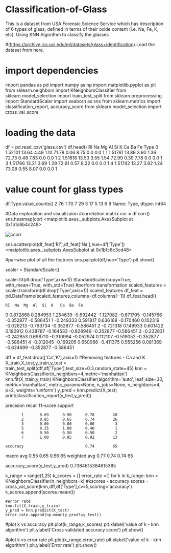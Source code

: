 # Classification-of-Glass
This is a dataset from USA Forensic Science Service which has description of 6 types of glass; defined in terms of their oxide content (i.e. Na, Fe, K, etc). Using KNN Algorithm to classify the glasses


#(https://archive.ics.uci.edu/ml/datasets/glass+identification).Load the dataset from here.
# import dependencies
import pandas as pd
import numpy as np
import matplotlib.pyplot as plt
from sklearn.neighbors import KNeighborsClassifier
from sklearn.model_selection import train_test_split
from sklearn.preprocessing import StandardScaler
import seaborn as sns
from sklearn.metrics import classification_report, accuracy_score
from sklearn.model_selection import cross_val_score

# loading the data
df = pd.read_csv('glass.csv')
df.head()
        RI     Na    Mg    Al     Si     K    Ca   Ba   Fe  Type
0  1.52101  13.64  4.49  1.10  71.78  0.06  8.75  0.0  0.0     1
1  1.51761  13.89  3.60  1.36  72.73  0.48  7.83  0.0  0.0     1
2  1.51618  13.53  3.55  1.54  72.99  0.39  7.78  0.0  0.0     1
3  1.51766  13.21  3.69  1.29  72.61  0.57  8.22  0.0  0.0     1
4  1.51742  13.27  3.62  1.24  73.08  0.55  8.07  0.0  0.0     1

# value count for glass types
df.Type.value_counts()
2    76
1    70
7    29
3    17
5    13
6     9
Name: Type, dtype: int64

#Data exploration and visualizaion
#correlation matrix 
cor = df.corr()
sns.heatmap(cor)
<matplotlib.axes._subplots.AxesSubplot at 0x1b1c6b4c248>

![ccorr](https://user-images.githubusercontent.com/114566844/215673250-dd29b057-90c0-4163-9837-1c5635254a7b.png)


sns.scatterplot(df_feat['RI'],df_feat['Na'],hue=df['Type'])
<matplotlib.axes._subplots.AxesSubplot at 0x1b1c6c3cd48>

#pairwise plot of all the features
sns.pairplot(df,hue='Type')
plt.show()

scaler = StandardScaler()

scaler.fit(df.drop('Type',axis=1))
StandardScaler(copy=True, with_mean=True, with_std=True)
#perform transformation
scaled_features = scaler.transform(df.drop('Type',axis=1))
scaled_features
df_feat = pd.DataFrame(scaled_features,columns=df.columns[:-1])
df_feat.head()

	RI	Na	Mg	Al	Si	K	Ca	Ba	Fe
0	0.872868	0.284953	1.254639	-0.692442	-1.127082	-0.671705	-0.145766	-0.352877	-0.586451
1	-0.249333	0.591817	0.636168	-0.170460	0.102319	-0.026213	-0.793734	-0.352877	-0.586451
2	-0.721318	0.149933	0.601422	0.190912	0.438787	-0.164533	-0.828949	-0.352877	-0.586451
3	-0.232831	-0.242853	0.698710	-0.310994	-0.052974	0.112107	-0.519052	-0.352877	-0.586451
4	-0.312045	-0.169205	0.650066	-0.411375	0.555256	0.081369	-0.624699	-0.352877	-0.586451


dff = df_feat.drop(['Ca','K'],axis=1) #Removing features - Ca and K 
X_train,X_test,y_train,y_test  = train_test_split(dff,df['Type'],test_size=0.3,random_state=45) 
knn = KNeighborsClassifier(n_neighbors=4,metric='manhattan')
knn.fit(X_train,y_train)
KNeighborsClassifier(algorithm='auto', leaf_size=30, metric='manhattan',
                     metric_params=None, n_jobs=None, n_neighbors=4, p=2,
                     weights='uniform')
y_pred = knn.predict(X_test)
print(classification_report(y_test,y_pred))

   precision    recall  f1-score   support

           1       0.69      0.90      0.78        20
           2       0.85      0.65      0.74        26
           3       0.00      0.00      0.00         3
           5       0.25      1.00      0.40         1
           6       0.50      0.50      0.50         2
           7       1.00      0.85      0.92        13

    accuracy                           0.74        65
   macro avg       0.55      0.65      0.56        65
weighted avg       0.77      0.74      0.74        65


accuracy_score(y_test,y_pred)
0.7384615384615385

k_range = range(1,25)
k_scores = []
error_rate =[]
for k in k_range:
    knn = KNeighborsClassifier(n_neighbors=k)
    #kscores - accuracy
    scores = cross_val_score(knn,dff,df['Type'],cv=5,scoring='accuracy')
    k_scores.append(scores.mean())
    
    #error rate
    knn.fit(X_train,y_train)
    y_pred = knn.predict(X_test)
    error_rate.append(np.mean(y_pred!=y_test))

#plot k vs accuracy
plt.plot(k_range,k_scores)
plt.xlabel('value of k - knn algorithm')
plt.ylabel('Cross validated accuracy score')
plt.show()

#plot k vs error rate
plt.plot(k_range,error_rate)
plt.xlabel('value of k - knn algorithm')
plt.ylabel('Error rate')
plt.show()




